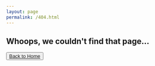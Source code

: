 ```yaml
---
layout: page
permalink: /404.html
---
```

<h2>Whoops, we couldn't find that page...</h2>

<button class="btn btn-lg btn-default"><a href="/">Back to Home</a></button>
